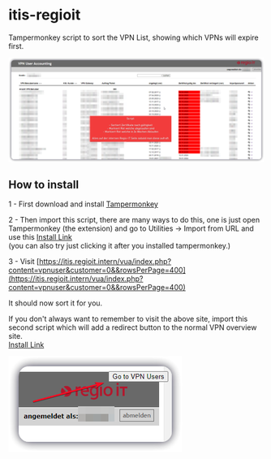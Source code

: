 # itis-regioit
Tampermonkey script to sort the VPN List, showing which VPNs will expire first.

![image](Features.png)



## How to install
1 - First download and install [Tampermonkey](https://www.tampermonkey.net/)

2 - Then import this script, there are many ways to do this, one is just open Tampermonkey (the extension) and go to Utilities -> Import from URL and use this [Install Link](https://github.com/Zuescho/itis-regioit/raw/main/Sort%20VPN%20Users%20by%20Certificate%20Expiry.user.js)  
(you can also try just clicking it after you installed tampermonkey.)

3 - Visit [https://itis.regioit.intern/vua/index.php?content=vpnuser&customer=0&&rowsPerPage=400](https://itis.regioit.intern/vua/index.php?content=vpnuser&customer=0&&rowsPerPage=400)  

It should now sort it for you.  

If you don't always want to remember to visit the above site, import this second script which will add a redirect button to the normal VPN overview site.  
[Install Link](https://github.com/Zuescho/itis-regioit/raw/main/Redirect%20Button%20for%20ITIS.user.js)  

![image](redirect.png)
